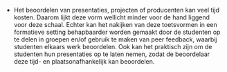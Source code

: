 * Het beoordelen van presentaties, projecten of producenten kan veel tijd kosten. Daarom lijkt deze vorm wellicht minder voor de hand liggend voor deze schaal. Echter kan het nakijken van deze toetsvormen in een formatieve setting behapbaarder worden gemaakt door de studenten op te delen in groepen en/of gebruik te maken van peer feedback, waarbij studenten elkaars werk beoordelen. Ook kan het praktisch zijn om de studenten hun presentaties op te laten nemen, zodat de beoordelaar deze tijd- en plaatsonafhankelijk kan beoordelen. 